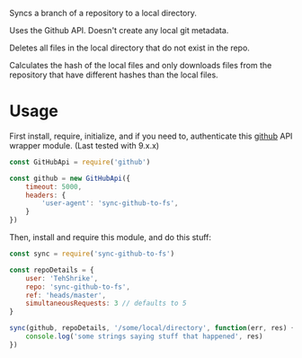 Syncs a branch of a repository to a local directory.

Uses the Github API.  Doesn't create any local git metadata.

Deletes all files in the local directory that do not exist in the repo.

Calculates the hash of the local files and only downloads files from the repository that have different hashes than the local files.

# Usage

First install, require, initialize, and if you need to, authenticate this [github](https://www.npmjs.com/package/github) API wrapper module.  (Last tested with 9.x.x)

```js
const GitHubApi = require('github')

const github = new GitHubApi({
	timeout: 5000,
	headers: {
		'user-agent': 'sync-github-to-fs',
	}
})
```

Then, install and require this module, and do this stuff:

```js
const sync = require('sync-github-to-fs')

const repoDetails = {
	user: 'TehShrike',
	repo: 'sync-github-to-fs',
	ref: 'heads/master',
	simultaneousRequests: 3 // defaults to 5
}

sync(github, repoDetails, '/some/local/directory', function(err, res) {
	console.log('some strings saying stuff that happened', res)
})
```
